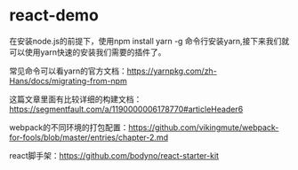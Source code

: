 # react-demo
在安装node.js的前提下，使用npm install yarn -g 命令行安装yarn,接下来我们就可以使用yarn快速的安装我们需要的插件了。 		

常见命令可以看yarn的官方文档：https://yarnpkg.com/zh-Hans/docs/migrating-from-npm	

这篇文章里面有比较详细的构建文档：https://segmentfault.com/a/1190000006178770#articleHeader6

webpack的不同环境的打包配置：https://github.com/vikingmute/webpack-for-fools/blob/master/entries/chapter-2.md

react脚手架：https://github.com/bodyno/react-starter-kit



